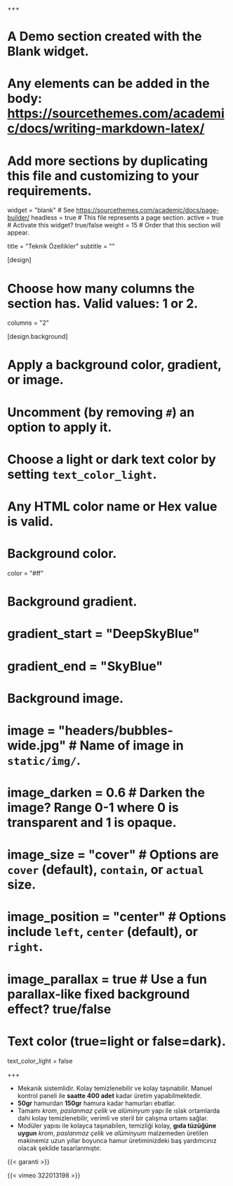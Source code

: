 +++
# A Demo section created with the Blank widget.
# Any elements can be added in the body: https://sourcethemes.com/academic/docs/writing-markdown-latex/
# Add more sections by duplicating this file and customizing to your requirements.

widget = "blank"  # See https://sourcethemes.com/academic/docs/page-builder/
headless = true  # This file represents a page section.
active = true  # Activate this widget? true/false
weight = 15  # Order that this section will appear.

title = "Teknik Özellikler"
subtitle = ""

[design]
  # Choose how many columns the section has. Valid values: 1 or 2.
  columns = "2"

[design.background]
  # Apply a background color, gradient, or image.
  #   Uncomment (by removing `#`) an option to apply it.
  #   Choose a light or dark text color by setting `text_color_light`.
  #   Any HTML color name or Hex value is valid.

  # Background color.
  color = "#ff"
  
  # Background gradient.
  # gradient_start = "DeepSkyBlue"
  # gradient_end = "SkyBlue"
  
  # Background image.
  # image = "headers/bubbles-wide.jpg"  # Name of image in `static/img/`.
  # image_darken = 0.6  # Darken the image? Range 0-1 where 0 is transparent and 1 is opaque.
  # image_size = "cover"  #  Options are `cover` (default), `contain`, or `actual` size.
  # image_position = "center"  # Options include `left`, `center` (default), or `right`.
  # image_parallax = true  # Use a fun parallax-like fixed background effect? true/false

  # Text color (true=light or false=dark).
  text_color_light = false

+++

 - Mekanik sistemlidir. Kolay temizlenebilir ve kolay taşınabilir. Manuel kontrol paneli ile **saatte 400 adet** kadar üretim yapabilmektedir.
 - **50gr** hamurdan **150gr** hamura kadar hamurları ebatlar.
 - Tamamı *krom*, *paslanmaz çelik* ve *alüminyum* yapı ile ıslak ortamlarda dahi kolay temizlenebilir, verimli ve steril bir çalışma ortamı sağlar.
 - Modüler yapısı ile kolayca taşınabilen, temizliği kolay, **gıda tüzüğüne uygun** *krom*, *paslanmaz çelik* ve *alüminyum* malzemeden üretilen makinemiz uzun yıllar boyunca hamur üretiminizdeki baş yardımcınız olacak şekilde tasarlanmıştır.
 
{{< garanti >}}

{{< vimeo 322013198 >}}
